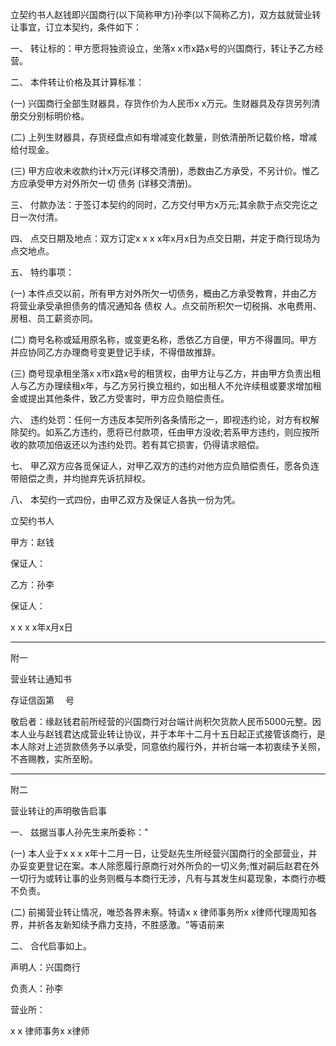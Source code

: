 
 


立契约书人赵钱即兴国商行(以下简称甲方)孙李(以下简称乙方)，双方兹就营业转让事宜，订立本契约，条件如下：


一、 转让标的：甲方愿将独资设立，坐落x x市x路x号的兴国商行，转让予乙方经营。


二、 本件转让价格及其计算标准：


(一) 兴国商行全部生财器具，存货作价为人民币x x万元。生财器具及存货另列清册交分别标明价格。


(二) 上列生财器具，存货经盘点如有增减变化数量，则依清册所记载价格，增减给付现金。


(三) 甲方应收未收款约计x万元(详移交清册)，悉数由乙方承受，不另计价。惟乙方应承受甲方对外所欠一切
债务
(详移交清册)。


三、 付款办法：于签订本契约的同时，乙方交付甲方x万元;其余款于点交完讫之日一次付清。


四、 点交日期及地点：双方订定x x x x年x月x日为点交日期，并定于商行现场为点交地点。


五、 特约事项：


(一) 本件点交以前，所有甲方对外所欠一切债务，概由乙方承受教育，并由乙方将营业承受承担债务的情况通知各
债权
人。点交前所积欠一切税捐、水电费用、房租、员工薪资亦同。


(二) 商号名称或延用原名称，或变更名称，悉依乙方自便，甲方不得置同。甲方并应协同乙方办理商号变更登记手续，不得借故推辞。


(三) 商号现承租坐落x x市x路x号的租赁权，由甲方让与乙方，并由甲方负责出租人与乙方办理续租x年，与乙方另行换立租约，如出租人不允许续租或要求增加租金或提出其他条件，致乙方受害时，甲方应负赔偿责任。



六、 违约处罚：任何一方违反本契所列各条情形之一，即视违约论，对方有权解除契约。如系乙方违约，愿将已付款项，任由甲方没收;若系甲方违约，则应按所收的款项加倍返还以为违约处罚。若有其它损害，仍得请求赔偿。



七、 甲乙双方应各觅保证人，对甲乙双方的违约对他方应负赔偿责任，愿各负连带赔偿之责，并均抛弃先诉抗辩权。


八、 本契约一式四份，由甲乙双方及保证人各执一份为凭。


立契约书人


甲方：赵钱


保证人：


乙方：孙李


保证人：


x x x x年x月x日


--------------------------------------------------------------------------------------


附一


营业转让通知书


存证信函第　 号


敬启者：缘赵钱君前所经营的兴国商行对台端计尚积欠货款人民币5000元整。因本人业与赵钱君达成营业转让协议，并于本年十二月十五日起正式接管该商行，是本人除对上述货款债务予以承受，同意依约履行外，并祈台端一本初衷续予关照，不吝赐教，实所至盼。


--------------------------------------------------------------------------------------


附二


营业转让的声明敬告启事


一、 兹据当事人孙先生来所委称："


(一) 本人业于x x x x年十二月一日，让受赵先生所经营兴国商行的全部营业，并办妥变更登记在案。本人除愿履行原商行对外所负的一切义务;惟对嗣后赵君在外一切行为或转让事的业务则概与本商行无涉，凡有与其发生纠葛现象，本商行亦概不负责。


(二) 前揭营业转让情况，唯恐各界未察。特请x x 律师事务所x x律师代理周知各界，并祈各友新知续予鼎力支持，不胜感激。"等语前来


二、 合代启事如上。


声明人：兴国商行


负责人：孙李


营业所：


x x 律师事务x x律师




 


 

 
 
 
 
 
  


  
 

  


  


  
 
 
 
 

